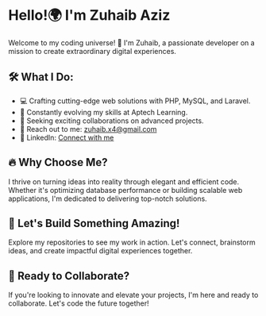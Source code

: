 # Hello!🌍 I'm Zuhaib Aziz

Welcome to my coding universe! 🚀 I'm Zuhaib, a passionate developer on a mission to create extraordinary digital experiences.

## 🛠️ What I Do:

- 💻 Crafting cutting-edge web solutions with PHP, MySQL, and Laravel.
- 🌱 Constantly evolving my skills at Aptech Learning.
- 🤝 Seeking exciting collaborations on advanced projects.
- 📧 Reach out to me: zuhaib.x4@gmail.com
- 🔗 LinkedIn: [Connect with me](https://www.linkedin.com/in/zohaib-aziz-6621a029b)

## 🔥 Why Choose Me?

I thrive on turning ideas into reality through elegant and efficient code. Whether it's optimizing database performance or building scalable web applications, I'm dedicated to delivering top-notch solutions.

## 🌟 Let's Build Something Amazing!

Explore my repositories to see my work in action. Let's connect, brainstorm ideas, and create impactful digital experiences together.

## 🚀 Ready to Collaborate?

If you're looking to innovate and elevate your projects, I'm here and ready to collaborate. Let's code the future together!

